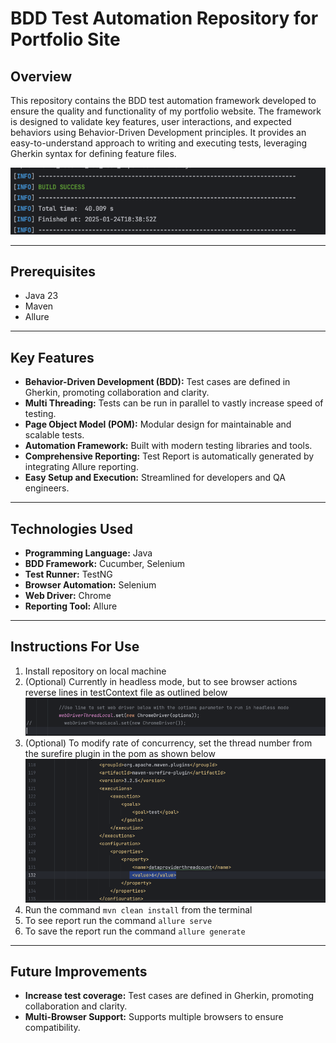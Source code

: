 # BDD Test Automation Repository for Portfolio Site

## Overview

This repository contains the BDD test automation framework developed to ensure the quality and functionality of my portfolio website. The framework is designed to validate key features, user interactions, and expected behaviors using Behavior-Driven Development principles. It provides an easy-to-understand approach to writing and executing tests, leveraging Gherkin syntax for defining feature files.

![Build Success](screenshots/buildSuccess.png)

---

## Prerequisites

- Java 23
- Maven
- Allure


---

## Key Features

- **Behavior-Driven Development (BDD):** Test cases are defined in Gherkin, promoting collaboration and clarity.
- **Multi Threading:** Tests can be run in parallel to vastly increase speed of testing.
- **Page Object Model (POM):** Modular design for maintainable and scalable tests.
- **Automation Framework:** Built with modern testing libraries and tools.
- **Comprehensive Reporting:** Test Report is automatically generated by integrating Allure reporting.
- **Easy Setup and Execution:** Streamlined for developers and QA engineers.

---

## Technologies Used

- **Programming Language:** Java
- **BDD Framework:** Cucumber, Selenium
- **Test Runner:** TestNG
- **Browser Automation:** Selenium
- **Web Driver:** Chrome
- **Reporting Tool:** Allure

---
## Instructions For Use

1. Install repository on local machine
2. (Optional) Currently in headless mode, but to see browser actions reverse lines in testContext file as outlined below
   ![Headless Mode Instructions](screenshots/headlessMode.png)
3. (Optional) To modify rate of concurrency, set the thread number from the surefire plugin in the pom as shown below
   ![Thread Count ](screenshots/threadCount.png)
4. Run the command ```mvn clean install``` from the terminal
5. To see report run the command ```allure serve```
6. To save the report run the command ```allure generate```


---

## Future Improvements

- **Increase test coverage:** Test cases are defined in Gherkin, promoting collaboration and clarity.
- **Multi-Browser Support:**  Supports multiple browsers to ensure compatibility.
